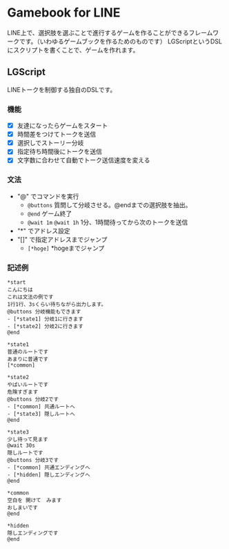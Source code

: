 # Gamebook for LINE
LINE上で、選択肢を選ぶことで進行するゲームを作ることができるフレームワークです。（いわゆるゲームブックを作るためのものです）
LGScriptというDSLにスクリプトを書くことで、ゲームを作れます。

## LGScript
LINEトークを制御する独自のDSLです。

### 機能
- [x] 友達になったらゲームをスタート
- [x] 時間差をつけてトークを送信
- [x] 選択しでストーリー分岐
- [x] 指定待ち時間後にトークを送信
- [x] 文字数に合わせて自動でトーク送信速度を変える

### 文法
- "@" でコマンドを実行
  - `@buttons` 質問して分岐させる。@endまでの選択肢を抽出。
  - `@end` ゲーム終了
  - `@wait 1m` `@wait 1h` 1分、1時間待ってから次のトークを送信
- "*" でアドレス設定
- "[]" で指定アドレスまでジャンプ
  - `[*hoge]` *hogeまでジャンプ

### 記述例
```
*start
こんにちは
これは文法の例です
1行1行、3sくらい待ちながら出力します。
@buttons 分岐機能もできます
- [*state1] 分岐1に行きます
- [*state2] 分岐2に行きます
@end

*state1
普通のルートです
あまりに普通です
[*common]

*state2
やばいルートです
危険すぎます
@buttons 分岐2です
- [*common] 共通ルートへ
- [*state3] 隠しルートへ
@end

*state3
少し待って見ます
@wait 30s
隠しルートです
@buttons 分岐3です
- [*common] 共通エンディングへ
- [*hidden] 隠しエンディングへ
@end

*common
空白を 開けて　みます
おしまいです
@end

*hidden
隠しエンディングです
@end
```
